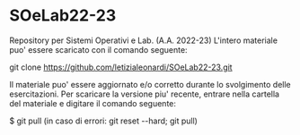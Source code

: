 # SOeLab22-23
Repository per Sistemi Operativi e Lab. (A.A. 2022-23) 
L'intero materiale puo' essere scaricato con il comando seguente:

git clone https://github.com/letizialeonardi/SOeLab22-23.git

Il materiale puo' essere aggiornato e/o corretto durante lo svolgimento delle esercitazioni. Per scaricare la versione piu' recente, entrare nella cartella del materiale e digitare il comando seguente:

$ git pull (in caso di errori: git reset --hard; git pull)
